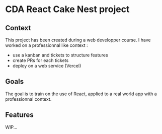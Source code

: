 # CDA React Cake Nest project

## Context

This project has been created during a web developper course.
I have worked on a professionnal like context :

- use a kanban and tickets to structure features
- create PRs for each tickets
- deploy on a web service (Vercel)

## Goals

The goal is to train on the use of React, applied to a real world app with a professionnal context.

## Features

WIP...
